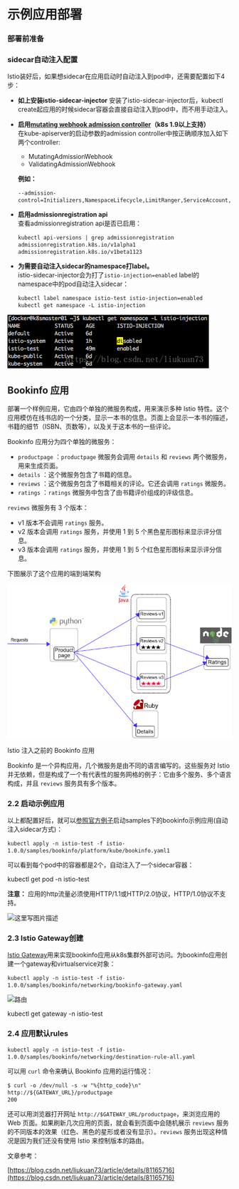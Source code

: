 # 示例应用部署

### 部署前准备 <a id="&#x90E8;&#x7F72;&#x5E94;&#x7528;"></a>

### sidecar自动注入配置 <a id="21-sidecar&#x81EA;&#x52A8;&#x6CE8;&#x5165;&#x914D;&#x7F6E;"></a>

Istio装好后，如果想sidecar在应用启动时自动注入到pod中，还需要配置如下4步：

* **如上安装istio-sidecar-injector**  安装了istio-sidecar-injector后，kubectl create起应用的时候sidecar容器会直接自动注入到pod中，而不用手动注入。
* **启用**[**mutating webhook admission controller**](https://kubernetes.io/docs/admin/admission-controllers/)**（k8s 1.9以上支持）**   
  在kube-apiserver的启动参数的admission controller中按正确顺序加入如下两个controller:

  * MutatingAdmissionWebhook
  * ValidatingAdmissionWebhook

  **例如：**

  ```text
  --admission-control=Initializers,NamespaceLifecycle,LimitRanger,ServiceAccount,DefaultStorageClass,MutatingAdmissionWebhook,ValidatingAdmissionWebhook,ResourceQuota1
  ```

* **启用admissionregistration api**   
  查看admissionregistration api是否已启用：

  ```text
  kubectl api-versions | grep admissionregistration
  admissionregistration.k8s.io/v1alpha1
  admissionregistration.k8s.io/v1beta1123
  ```

* **为需要自动注入sidecar的namespace打label。**   
  istio-sidecar-injector会为打了`istio-injection=enabled` label的namespace中的pod自动注入sidecar：

  ```text
  kubectl label namespace istio-test istio-injection=enabled
  kubectl get namespace -L istio-injection
  ```

![](../../.gitbook/assets/image%20%2851%29.png)

## Bookinfo 应用 <a id="title"></a>

部署一个样例应用，它由四个单独的微服务构成，用来演示多种 Istio 特性。这个应用模仿在线书店的一个分类，显示一本书的信息。页面上会显示一本书的描述，书籍的细节（ISBN、页数等），以及关于这本书的一些评论。

Bookinfo 应用分为四个单独的微服务：

* `productpage` ：`productpage` 微服务会调用 `details` 和 `reviews` 两个微服务，用来生成页面。
* `details` ：这个微服务包含了书籍的信息。
* `reviews` ：这个微服务包含了书籍相关的评论。它还会调用 `ratings` 微服务。
* `ratings` ：`ratings` 微服务中包含了由书籍评价组成的评级信息。

`reviews` 微服务有 3 个版本：

* v1 版本不会调用 `ratings` 服务。
* v2 版本会调用 `ratings` 服务，并使用 1 到 5 个黑色星形图标来显示评分信息。
* v3 版本会调用 `ratings` 服务，并使用 1 到 5 个红色星形图标来显示评分信息。

下图展示了这个应用的端到端架构

![](../../.gitbook/assets/image%20%28126%29.png)

Istio 注入之前的 Bookinfo 应用

Bookinfo 是一个异构应用，几个微服务是由不同的语言编写的。这些服务对 Istio 并无依赖，但是构成了一个有代表性的服务网格的例子：它由多个服务、多个语言构成，并且 `reviews` 服务具有多个版本。

### 2.2 启动示例应用 <a id="22-&#x542F;&#x52A8;&#x793A;&#x4F8B;&#x5E94;&#x7528;"></a>

以上都配置好后，就可以[参照官方例子](https://istio.io/docs/guides/bookinfo/)启动samples下的bookinfo示例应用\(自动注入sidecar方式\)：

```text
kubectl apply -n istio-test -f istio-1.0.0/samples/bookinfo/platform/kube/bookinfo.yaml1
```

可以看到每个pod中的容器都是2个，自动注入了一个sidecar容器：

 kubectl get pod -n istio-test  
   
**注意：** 应用的http流量必须使用HTTP/1.1或HTTP/2.0协议，HTTP/1.0协议不支持。

![&#x8FD9;&#x91CC;&#x5199;&#x56FE;&#x7247;&#x63CF;&#x8FF0;](https://img-blog.csdn.net/20180802162817142?watermark/2/text/aHR0cHM6Ly9ibG9nLmNzZG4ubmV0L2xpdWt1YW43Mw==/font/5a6L5L2T/fontsize/400/fill/I0JBQkFCMA==/dissolve/70)

### 2.3 Istio Gateway创建 <a id="23-istio-gateway&#x521B;&#x5EFA;"></a>

[Istio Gateway](https://istio.io/docs/concepts/traffic-management/#gateways)用来实现bookinfo应用从k8s集群外部可访问。为bookinfo应用创建一个gateway和virtualservice对象：

```text
kubectl apply -n istio-test -f istio-1.0.0/samples/bookinfo/networking/bookinfo-gateway.yaml
```

![&#x8DEF;&#x7531;](https://img-blog.csdn.net/20180802164924217?watermark/2/text/aHR0cHM6Ly9ibG9nLmNzZG4ubmV0L2xpdWt1YW43Mw==/font/5a6L5L2T/fontsize/400/fill/I0JBQkFCMA==/dissolve/70)

kubectl get gateway -n istio-test

### 2.4 应用默认rules <a id="24-&#x5E94;&#x7528;&#x9ED8;&#x8BA4;rules"></a>

```text
kubectl apply -n istio-test -f istio-1.0.0/samples/bookinfo/networking/destination-rule-all.yaml
```

可以用 `curl` 命令来确认 Bookinfo 应用的运行情况：

```text
$ curl -o /dev/null -s -w "%{http_code}\n" http://${GATEWAY_URL}/productpage
200
```

还可以用浏览器打开网址 `http://$GATEWAY_URL/productpage`，来浏览应用的 Web 页面。如果刷新几次应用的页面，就会看到页面中会随机展示 `reviews` 服务的不同版本的效果（红色、黑色的星形或者没有显示）。`reviews` 服务出现这种情况是因为我们还没有使用 Istio 来控制版本的路由。





文章参考：

 [https://blog.csdn.net/liukuan73/article/details/81165716](https://blog.csdn.net/liukuan73/article/details/81165716)

